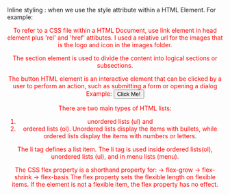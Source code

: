 Inline styling : when we use the style attribute within a HTML Element.
For example:
<header style="color: #f00;">

To refer to a CSS file within a HTML Document, use link element in head element plus 'rel' and 'href' attibutes.
I used a relative url for the images that is the logo and icon in the images folder.

The section element is used to divide the content into logical sections or subsections.

The button HTML element is an interactive element that can be clicked by a user to perform an action, such as submitting a form or opening a dialog
Example: <button type="button">Click Me!</button>

There are two main types of HTML lists:
1. unordered lists (ul) and 
2. ordered lists (ol).
Unordered lists display the items with bullets, while ordered lists display the items with numbers or letters.

The li tag defines a list item.
The li tag is used inside ordered lists(ol), unordered lists (ul), and in menu lists (menu).

The CSS flex property is a shorthand property for:
-> flex-grow
-> flex-shrink
-> flex-basis
The flex property sets the flexible length on flexible items.
If the element is not a flexible item, the flex property has no effect.
